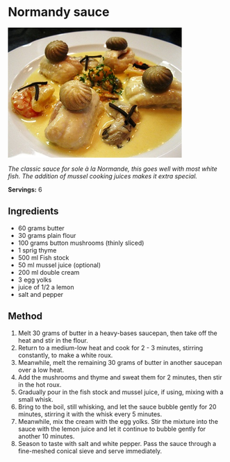 # Normandy sauce

![Normandy sauce](resources/normandy-sauce.png)

*The classic sauce for sole à la Normande, this goes well with most white fish. The addition of mussel cooking juices makes it extra special.*

**Servings:** 6

## Ingredients
- 60 grams butter
- 30 grams plain flour
- 100 grams button mushrooms (thinly sliced)
- 1 sprig thyme
- 500 ml Fish stock
- 50 ml  mussel juice (optional)
- 200 ml  double cream
- 3 egg yolks
- juice of 1/2 a lemon
- salt and pepper

## Method
1. Melt 30 grams of butter in a heavy-bases saucepan, then take off the heat and stir in the flour. 
1. Return to a medium-low heat and cook for 2 - 3 minutes, stirring constantly, to make a white roux.
1. Meanwhile, melt the remaining 30 grams of butter in another saucepan over a low heat. 
1. Add the mushrooms and thyme and sweat them for 2 minutes, then stir in the hot roux.
1. Gradually pour in the fish stock and mussel juice, if using, mixing with a small whisk.
1. Bring to the boil, still whisking, and let the sauce bubble gently for 20 minutes, stirring it with the whisk every 5 minutes.
1. Meanwhile, mix the cream with the egg yolks. Stir the mixture into the sauce with the lemon juice and let it continue to bubble gently for another 10 minutes.
1. Season to taste with salt and white pepper. Pass the sauce through a fine-meshed conical sieve and serve immediately.